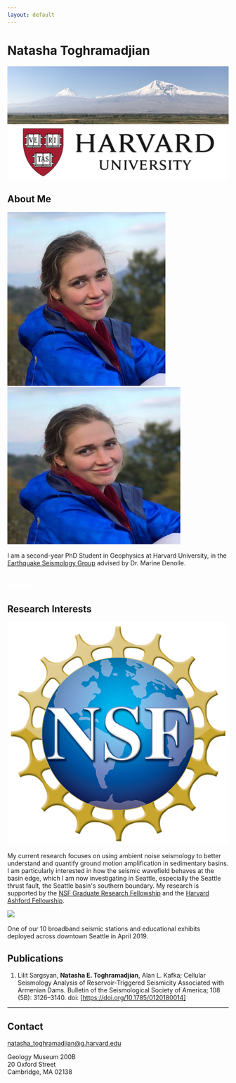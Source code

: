 ```yaml
---
layout: default
---
```


# Natasha Toghramadjian

<img src="ararat2.png">
<img src="harvard-logo.jpg">

## About Me


<img class="profile-picture" src="natasha_headshot_dilijan_1.jpeg">

<img src="natasha_headshot_dilijan_1.jpeg" alt="Image" height="358" width="394">


I am a second-year PhD Student in Geophysics at Harvard University, in the [Earthquake Seismology Group](https://quake.fas.harvard.edu/) advised by Dr. Marine Denolle. 


## <font color="white">space</font>



## Research Interests

<img class="profile-picture" src="nsf_logo.png">

 My current research focuses on using ambient noise seismology to better understand and quantify ground motion amplification in sedimentary basins. I am particularly interested in how the seismic wavefield behaves at the basin edge, which I am now investigating in Seattle, especially the Seattle thrust fault, the Seattle basin's southern boundary. My research is supported by the [NSF Graduate Research Fellowship](https://www.nsfgrfp.org/) and the [Harvard Ashford Fellowship](https://ashfordfellows.fas.harvard.edu/about).


<img src="seattleBB_2.png">

One of our 10 broadband seismic stations and educational exhibits deployed across downtown Seattle in April 2019.

## Publications

1. Lilit Sargsyan, **Natasha E. Toghramadjian**, Alan L. Kafka; Cellular Seismology Analysis of Reservoir‐Triggered Seismicity Associated with Armenian Dams. Bulletin of the Seismological Society of America; 108 (5B): 3126–3140. doi: [https://doi.org/10.1785/0120180014]

---

## Contact

natasha_toghramadjian@g.harvard.edu

Geology Museum 200B
<br>20 Oxford Street
<br>Cambridge, MA 02138